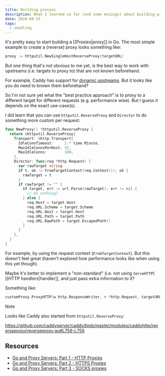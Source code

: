 ```yaml
---
title: Building proxies
description: What I learned so far (and some musings) about building proxies in Go.
date: 2024-08-23
tags:
  - seedling
---
```


It's pretty easy to start building a [[Proxies|proxy]] in Go. The most simple example to create a (reverse) proxy looks something like:

```go
proxy := httputil.NewSingleHostReverseProxy(targetURL)
```

But one thing that's not obvious to me yet, is the best way to work with upstreams (i.e. targets to proxy to) that are not known beforehand.

For example, Caddy has support for [dynamic upstreams](https://caddyserver.com/docs/caddyfile/directives/reverse_proxy#dynamic-upstreams). But it looks like you do need to known them beforehand?

So I'm not sure yet what the "best practice approach" is to proxy to a different target for different requests (e.g. performance wise). But I guess it depends on the exact use-case(s).

I did learn that you can use `httputil.ReverseProxy` and `Director` to do something more custom per request:

```go
func NewProxy() *httputil.ReverseProxy {
  return &httputil.ReverseProxy{
    Transport: &http.Transport{
      IdleConnTimeout:     2 * time.Minute,
      MaxIdleConnsPerHost: 32,
      MaxIdleConns:        100,
    },
    Director: func(req *http.Request) {
      var rawTarget string
      if t, ok := FromTargetContext(req.Context()); ok {
        rawTarget = t
      }
      if rawTarget != "" {
        if target, err := url.Parse(rawTarget); err != nil {
          // Do nothing?
        } else {
          req.Host = target.Host
          req.URL.Scheme = target.Scheme
          req.URL.Host = target.Host
          req.URL.Path = target.Path
          req.URL.RawPath = target.EscapedPath()
        }
      }
    },
  }
}
```

For example, by using the request context (`FromTargetContext`). But this doesn't feel great (haven't explored how performance looks like when using this yet though).

Maybe it's better to implement a "non-standard" (i.e. not using `ServeHTTP`) [[HTTP handlers|handler]], and just pass extra information to it?

Something like:

```go
customProxy.ProxyHTTP(w http.ResponseWriter, r *http.Request, targetURL string)
```

> [!note]
> Looks like Caddy also started from `httputil.ReverseProxy`:
>
> <https://github.com/caddyserver/caddy/blob/master/modules/caddyhttp/reverseproxy/reverseproxy.go#L756-L759>

## Resources

- [Go and Proxy Servers: Part 1 - HTTP Proxies](https://eli.thegreenplace.net/2022/go-and-proxy-servers-part-1-http-proxies/)
- [Go and Proxy Servers: Part 2 - HTTPS Proxies](https://eli.thegreenplace.net/2022/go-and-proxy-servers-part-2-https-proxies/)
- [Go and Proxy Servers: Part 3 - SOCKS proxies](https://eli.thegreenplace.net/2022/go-and-proxy-servers-part-3-socks-proxies/)
